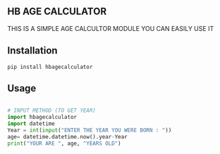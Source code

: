 ## HB AGE CALCULATOR 

THIS IS A SIMPLE AGE CALCULTOR MODULE YOU CAN EASILY USE IT

## Installation

```
pip install hbagecalculator
```

## Usage

```py

# INPUT METHOD (TO GET YEAR)
import hbagecalculator
import datetime
Year = int(input("ENTER THE YEAR YOU WERE BORN : "))
age= datetime.datetime.now().year-Year
print("YOUR ARE ", age, "YEARS OLD")

```
